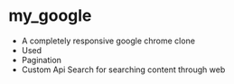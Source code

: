 # my_google

 - A completely responsive google chrome clone
 - Used 
  - Pagination
  - Custom Api Search for searching content through web



